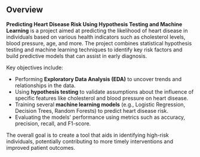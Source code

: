 ## Overview

**Predicting Heart Disease Risk Using Hypothesis Testing and Machine Learning** is a project aimed at predicting the likelihood of heart disease in individuals based on various health indicators such as cholesterol levels, blood pressure, age, and more. The project combines statistical hypothesis testing and machine learning techniques to identify key risk factors and build predictive models that can assist in early diagnosis.

Key objectives include:
- Performing **Exploratory Data Analysis (EDA)** to uncover trends and relationships in the data.
- Using **hypothesis testing** to validate assumptions about the influence of specific features like cholesterol and blood pressure on heart disease.
- Training several **machine learning models** (e.g., Logistic Regression, Decision Trees, Random Forests) to predict heart disease risk.
- Evaluating the models' performance using metrics such as accuracy, precision, recall, and F1-score.

The overall goal is to create a tool that aids in identifying high-risk individuals, potentially contributing to more timely interventions and improved patient outcomes.

